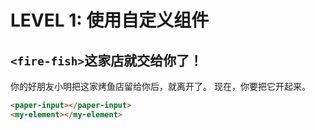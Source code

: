 # LEVEL 1: 使用自定义组件

## `<fire-fish>`这家店就交给你了！
你的好朋友小明把这家烤鱼店留给你后，就离开了。
现在，你要把它开起来。

```html
<paper-input></paper-input>
<my-element></my-element>
```